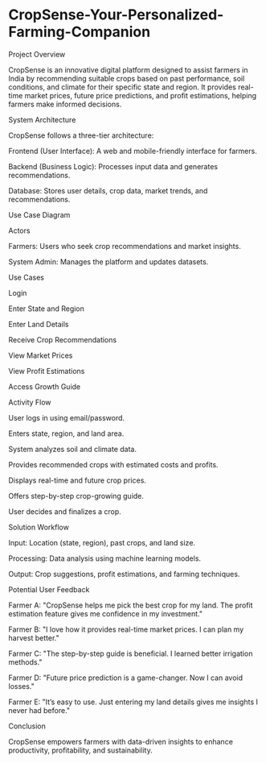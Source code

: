 # CropSense-Your-Personalized-Farming-Companion
Project Overview

CropSense is an innovative digital platform designed to assist farmers in India by recommending suitable crops based on past performance, soil conditions, and climate for their specific state and region. It provides real-time market prices, future price predictions, and profit estimations, helping farmers make informed decisions.

System Architecture

CropSense follows a three-tier architecture:

Frontend (User Interface): A web and mobile-friendly interface for farmers.

Backend (Business Logic): Processes input data and generates recommendations.

Database: Stores user details, crop data, market trends, and recommendations.

Use Case Diagram

Actors

Farmers: Users who seek crop recommendations and market insights.

System Admin: Manages the platform and updates datasets.

Use Cases

Login

Enter State and Region

Enter Land Details

Receive Crop Recommendations

View Market Prices

View Profit Estimations

Access Growth Guide

Activity Flow

User logs in using email/password.

Enters state, region, and land area.

System analyzes soil and climate data.

Provides recommended crops with estimated costs and profits.

Displays real-time and future crop prices.

Offers step-by-step crop-growing guide.

User decides and finalizes a crop.

Solution Workflow

Input: Location (state, region), past crops, and land size.

Processing: Data analysis using machine learning models.

Output: Crop suggestions, profit estimations, and farming techniques.

Potential User Feedback

Farmer A: "CropSense helps me pick the best crop for my land. The profit estimation feature gives me confidence in my investment."

Farmer B: "I love how it provides real-time market prices. I can plan my harvest better."

Farmer C: "The step-by-step guide is beneficial. I learned better irrigation methods."

Farmer D: "Future price prediction is a game-changer. Now I can avoid losses."

Farmer E: "It’s easy to use. Just entering my land details gives me insights I never had before."

Conclusion

CropSense empowers farmers with data-driven insights to enhance productivity, profitability, and sustainability.

